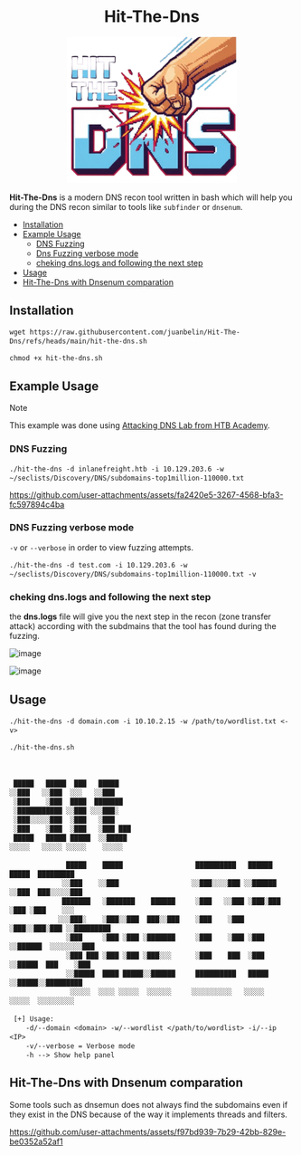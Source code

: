 <h1 align="center"> Hit-The-Dns</h1>

<p align="center">
  <img src="assets/img/Logo.png" alt="Logo" width="300"/>
</p>


**Hit-The-Dns** is a modern DNS recon tool written in bash which will help you during the DNS recon similar to tools like `subfinder` or `dnsenum`.

- [Installation](https://github.com/juanbelin/Hit-The-Dns#installation)
- [Example Usage](https://github.com/juanbelin/Hit-The-Dns#example-usage)
	- [DNS Fuzzing](https://github.com/juanbelin/Hit-The-Dns#dns-fuzzing)
 	- [Dns Fuzzing verbose mode](https://github.com/juanbelin/Hit-The-Dns#dns-fuzzing-verbose-mode)
 	- [cheking dns.logs and following the next step](https://github.com/juanbelin/Hit-The-Dns#cheking-dns.logs-and-following-the-next-step)
- [Usage](https://github.com/juanbelin/Hit-The-Dns#Usage)
- [Hit-The-Dns with Dnsenum comparation](https://github.com/juanbelin/Hit-The-Dns#Hit-The-Dns-with-Dnsenum-comparation)

## Installation 
```
wget https://raw.githubusercontent.com/juanbelin/Hit-The-Dns/refs/heads/main/hit-the-dns.sh
```

```
chmod +x hit-the-dns.sh
```

## Example Usage
> [!NOTE]
> This example was done using [Attacking DNS Lab from HTB Academy](https://academy.hackthebox.com/module/116/section/1512).

### DNS Fuzzing 
```
./hit-the-dns -d inlanefreight.htb -i 10.129.203.6 -w ~/seclists/Discovery/DNS/subdomains-top1million-110000.txt
```

https://github.com/user-attachments/assets/fa2420e5-3267-4568-bfa3-fc597894c4ba


### DNS Fuzzing verbose mode  
`-v` or `--verbose` in order to view fuzzing attempts.

```
./hit-the-dns -d test.com -i 10.129.203.6 -w ~/seclists/Discovery/DNS/subdomains-top1million-110000.txt -v
```

### cheking dns.logs and following the next step
the **dns.logs** file will give you the next step in the recon (zone transfer attack) according with the subdmains that the tool has found during the fuzzing.

![image](https://github.com/user-attachments/assets/257d4d61-3936-43cd-bfc2-0b0cc1990872)

![image](https://github.com/user-attachments/assets/568ac592-3c0f-4b06-bcbe-be5f4c952a96)



## Usage 

```
./hit-the-dns -d domain.com -i 10.10.2.15 -w /path/to/wordlist.txt <-v>
```

```
./hit-the-dns.sh



 █████   █████  ███   █████                                                             
░░███   ░░███  ░░░   ░░███                                                              
 ░███    ░███  ████  ███████                                                            
 ░███████████ ░░███ ░░░███░                                                             
 ░███░░░░░███  ░███   ░███                                                              
 ░███    ░███  ░███   ░███ ███                                                          
 █████   █████ █████  ░░█████                                                           
░░░░░   ░░░░░ ░░░░░    ░░░░░                                                            

              █████    █████                  ██████████   ██████   █████  █████████    
             ░░███    ░░███                  ░░███░░░░███ ░░██████ ░░███  ███░░░░░███   
             ███████   ░███████    ██████     ░███   ░░███ ░███░███ ░███ ░███    ░░░    
            ░░░███░    ░███░░███  ███░░███    ░███    ░███ ░███░░███░███ ░░█████████    
              ░███     ░███ ░███ ░███████     ░███    ░███ ░███ ░░██████  ░░░░░░░░███   
              ░███ ███ ░███ ░███ ░███░░░      ░███    ███  ░███  ░░█████  ███    ░███   
              ░░█████  ████ █████░░██████     ██████████   █████  ░░█████░░█████████    
               ░░░░░  ░░░░ ░░░░░  ░░░░░░     ░░░░░░░░░░   ░░░░░    ░░░░░  ░░░░░░░░░     

 [+] Usage:
	-d/--domain <domain> -w/--wordlist </path/to/wordlist> -i/--ip <IP>
	-v/--verbose = Verbose mode
	-h --> Show help panel
```

## Hit-The-Dns with Dnsenum comparation
Some tools such as dnsemun does not always find the subdomains even if they exist in the DNS because of the way it implements threads and filters.

https://github.com/user-attachments/assets/f97bd939-7b29-42bb-829e-be0352a52af1


